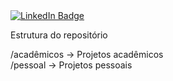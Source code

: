 <div id="badges">
  <a href="https://www.linkedin.com/in/adriele-caldas-nv231997/">
    <img src="https://img.shields.io/badge/LinkedIn-blue?style=for-the-badge&logo=linkedin&logoColor=white" alt="LinkedIn Badge"/>
  </a>
</div>  



Estrutura do repositório

/acadêmicos -> Projetos acadêmicos  
/pessoal -> Projetos pessoais  
